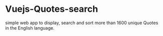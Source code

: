 # Vuejs-Quotes-search
simple web app to display, search and sort more than 1600 unique Quotes in the English language.
